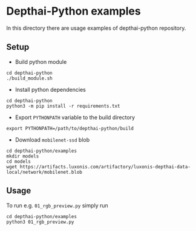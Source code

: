 # Depthai-Python examples

In this directory there are usage examples of depthai-python repository. 

## Setup

- Build python module 

```
cd depthai-python
./build_module.sh
```

- Install python dependencies

```
cd depthai-python
python3 -m pip install -r requirements.txt
```

- Export `PYTHONPATH` variable to the build directory

```
export PYTHONPATH=/path/to/depthai-python/build
```

- Download `mobilenet-ssd` blob

```
cd depthai-python/examples
mkdir models
cd models
wget https://artifacts.luxonis.com/artifactory/luxonis-depthai-data-local/network/mobilenet.blob
```

## Usage

To run e.g. `01_rgb_preview.py` simply run

```
cd depthai-python/examples
python3 01_rgb_preview.py
```
